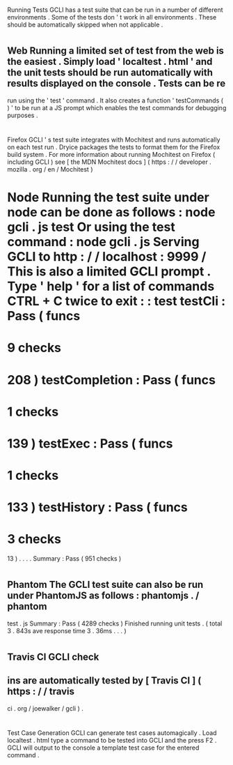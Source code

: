 #
Running
Tests
GCLI
has
a
test
suite
that
can
be
run
in
a
number
of
different
environments
.
Some
of
the
tests
don
'
t
work
in
all
environments
.
These
should
be
automatically
skipped
when
not
applicable
.
#
#
Web
Running
a
limited
set
of
test
from
the
web
is
the
easiest
.
Simply
load
'
localtest
.
html
'
and
the
unit
tests
should
be
run
automatically
with
results
displayed
on
the
console
.
Tests
can
be
re
-
run
using
the
'
test
'
command
.
It
also
creates
a
function
'
testCommands
(
)
'
to
be
run
at
a
JS
prompt
which
enables
the
test
commands
for
debugging
purposes
.
#
#
Firefox
GCLI
'
s
test
suite
integrates
with
Mochitest
and
runs
automatically
on
each
test
run
.
Dryice
packages
the
tests
to
format
them
for
the
Firefox
build
system
.
For
more
information
about
running
Mochitest
on
Firefox
(
including
GCLI
)
see
[
the
MDN
Mochitest
docs
]
(
https
:
/
/
developer
.
mozilla
.
org
/
en
/
Mochitest
)
#
Node
Running
the
test
suite
under
node
can
be
done
as
follows
:
node
gcli
.
js
test
Or
using
the
test
command
:
node
gcli
.
js
Serving
GCLI
to
http
:
/
/
localhost
:
9999
/
This
is
also
a
limited
GCLI
prompt
.
Type
'
help
'
for
a
list
of
commands
CTRL
+
C
twice
to
exit
:
:
test
testCli
:
Pass
(
funcs
=
9
checks
=
208
)
testCompletion
:
Pass
(
funcs
=
1
checks
=
139
)
testExec
:
Pass
(
funcs
=
1
checks
=
133
)
testHistory
:
Pass
(
funcs
=
3
checks
=
13
)
.
.
.
.
Summary
:
Pass
(
951
checks
)
#
Phantom
The
GCLI
test
suite
can
also
be
run
under
PhantomJS
as
follows
:
phantomjs
.
/
phantom
-
test
.
js
Summary
:
Pass
(
4289
checks
)
Finished
running
unit
tests
.
(
total
3
.
843s
ave
response
time
3
.
36ms
.
.
.
)
#
Travis
CI
GCLI
check
-
ins
are
automatically
tested
by
[
Travis
CI
]
(
https
:
/
/
travis
-
ci
.
org
/
joewalker
/
gcli
)
.
#
Test
Case
Generation
GCLI
can
generate
test
cases
automagically
.
Load
localtest
.
html
type
a
command
to
be
tested
into
GCLI
and
the
press
F2
.
GCLI
will
output
to
the
console
a
template
test
case
for
the
entered
command
.
